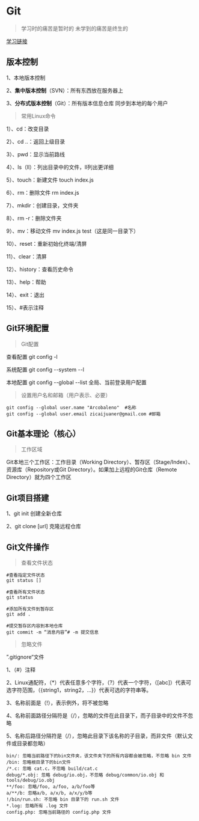# Git

> 学习时的痛苦是暂时的 未学到的痛苦是终生的

[学习链接](https://oschina.gitee.io/learn-git-branching/)

## 版本控制

1、本地版本控制

2、**集中版本控制**（SVN）：所有东西放在服务器上

3、**分布式版本控制**（Git）：所有版本信息仓库 同步到本地的每个用户 

> 常用Linux命令

1）、cd：改变目录

2）、cd ..：返回上级目录

3）、pwd：显示当前路线

4）、ls（ll）：列出目录中的文件，ll列出更详细

5）、touch：新建文件 touch index.js

6）、rm：删除文件 rm index.js

7）、mkdir：创建目录，文件夹

8）、rm -r：删除文件夹

9）、mv：移动文件 mv index.js  test（这是同一目录下）

10）、reset：重新初始化终端/清屏

11）、clear：清屏

12）、history：查看历史命令

13）、help：帮助

14）、exit：退出

15）、#表示注释



## Git环境配置

> Git配置

查看配置 git config -l

系统配置 git config --system --l

本地配置 git config --global --list  全局、当前登录用户配置

> 设置用户名和邮箱（用户表示、必要）

```shell
git config --global user.name "Arcobaleno"  #名称
git config --global user.email zicaijuaner@gmail.com #邮箱
```





## Git基本理论（核心）

>工作区域

Git本地三个工作区：工作目录（Working Directory）、暂存区（Stage/Index）、资源库（Repository或Git Directory）。如果加上远程的Git仓库（Remote Directory）就为四个工作区



## Git项目搭建

1、git init 创建全新仓库

2、git clone [url] 克隆远程仓库 



## Git文件操作

> 查看文件状态

```shell
#查看指定文件状态
git status []

#查看所有文件状态
git status

#添加所有文件到暂存区
git add .

#提交暂存区内容到本地仓库
git commit -m “消息内容”# -m 提交信息
```



> 忽略文件

”.gitignore“文件 

1、（#）注释

2、Linux通配符，（*）代表任意多个字符，（?）代表一个字符，（[abc]）代表可选字符范围，（{string1，string2，...}）代表可选的字符串等。

3、名称前面是（!），表示例外，将不被忽略

4、名称前面路径分隔符是（/），忽略的文件在此目录下，而子目录中的文件不忽略

5、名称后路径分隔符是（/），忽略此目录下该名称的子目录，而非文件（默认文件或目录都忽略）

```shell
bin/: 忽略当前路径下的bin文件夹，该文件夹下的所有内容都会被忽略，不忽略 bin 文件
/bin: 忽略根目录下的bin文件
/*.c: 忽略 cat.c，不忽略 build/cat.c
debug/*.obj: 忽略 debug/io.obj，不忽略 debug/common/io.obj 和 tools/debug/io.obj
**/foo: 忽略/foo, a/foo, a/b/foo等
a/**/b: 忽略a/b, a/x/b, a/x/y/b等
!/bin/run.sh: 不忽略 bin 目录下的 run.sh 文件
*.log: 忽略所有 .log 文件
config.php: 忽略当前路径的 config.php 文件
```





